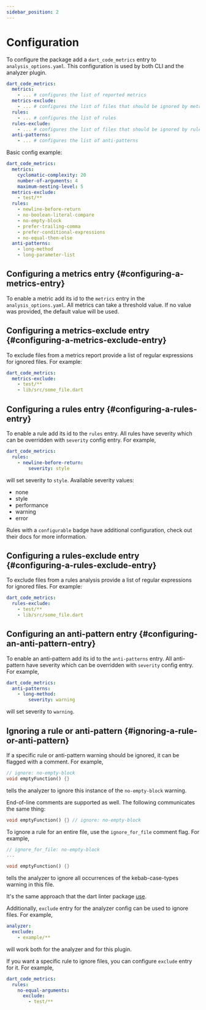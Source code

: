 ```yaml
---
sidebar_position: 2
---
```


# Configuration

To configure the package add a `dart_code_metrics` entry to `analysis_options.yaml`. This configuration is used by both CLI and the analyzer plugin.

```yaml title="analysis_options.yaml"
dart_code_metrics:
  metrics:
    - ... # configures the list of reported metrics
  metrics-exclude:
    - ... # configures the list of files that should be ignored by metrics
  rules:
    - ... # configures the list of rules
  rules-exclude:
    - ... # configures the list of files that should be ignored by rules
  anti-patterns:
    - ... # configures the list of anti-patterns
```

Basic config example:

```yaml title="analysis_options.yaml"
dart_code_metrics:
  metrics:
    cyclomatic-complexity: 20
    number-of-arguments: 4
    maximum-nesting-level: 5
  metrics-exclude:
    - test/**
  rules:
    - newline-before-return
    - no-boolean-literal-compare
    - no-empty-block
    - prefer-trailing-comma
    - prefer-conditional-expressions
    - no-equal-then-else
  anti-patterns:
    - long-method
    - long-parameter-list
```

## Configuring a metrics entry {#configuring-a-metrics-entry}

To enable a metric add its id to the `metrics` entry in the `analysis_options.yaml`. All metrics can take a threshold value. If no value was provided, the default value will be used.

## Configuring a metrics-exclude entry {#configuring-a-metrics-exclude-entry}

To exclude files from a metrics report provide a list of regular expressions for ignored files. For example:

```yaml title="analysis_options.yaml"
dart_code_metrics:
  metrics-exclude:
    - test/**
    - lib/src/some_file.dart
```

## Configuring a rules entry {#configuring-a-rules-entry}

To enable a rule add its id to the `rules` entry. All rules have severity which can be overridden with `severity` config entry. For example,

```yaml title="analysis_options.yaml"
dart_code_metrics:
  rules:
    - newline-before-return:
        severity: style
```

will set severity to `style`. Available severity values:

- none
- style
- performance
- warning
- error

Rules with a `configurable` badge have additional configuration, check out their docs for more information.

## Configuring a rules-exclude entry {#configuring-a-rules-exclude-entry}

To exclude files from a rules analysis provide a list of regular expressions for ignored files. For example:

```yaml title="analysis_options.yaml"
dart_code_metrics:
  rules-exclude:
    - test/**
    - lib/src/some_file.dart
```

## Configuring an anti-pattern entry {#configuring-an-anti-pattern-entry}

To enable an anti-pattern add its id to the `anti-patterns` entry. All anti-pattern have severity which can be overridden with `severity` config entry. For example,

```yaml title="analysis_options.yaml"
dart_code_metrics:
  anti-patterns:
    - long-method:
        severity: warning
```

will set severity to `warning`.

## Ignoring a rule or anti-pattern {#ignoring-a-rule-or-anti-pattern}

If a specific rule or anti-pattern warning should be ignored, it can be flagged with a comment. For example,

```dart
// ignore: no-empty-block
void emptyFunction() {}
```

tells the analyzer to ignore this instance of the `no-empty-block` warning.

End-of-line comments are supported as well. The following communicates the same thing:

```dart
void emptyFunction() {} // ignore: no-empty-block
```

To ignore a rule for an entire file, use the `ignore_for_file` comment flag. For example,

```dart
// ignore_for_file: no-empty-block
...

void emptyFunction() {}
```

tells the analyzer to ignore all occurrences of the kebab-case-types warning in this file.

It's the same approach that the dart linter package [use](https://github.com/dart-lang/linter#usage).

Additionally, `exclude` entry for the analyzer config can be used to ignore files. For example,

```yaml title="analysis_options.yaml"
analyzer:
  exclude:
    - example/**
```

will work both for the analyzer and for this plugin.

If you want a specific rule to ignore files, you can configure `exclude` entry for it. For example,

```yaml title="analysis_options.yaml"
dart_code_metrics:
  rules:
    no-equal-arguments:
      exclude:
        - test/**
```
